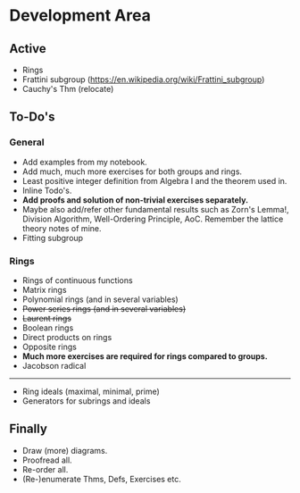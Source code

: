 # Development Area

## Active

- Rings
- Frattini subgroup (https://en.wikipedia.org/wiki/Frattini_subgroup)
- Cauchy's Thm (relocate)

## To-Do's

### General

- Add examples from my notebook.
- Add much, much more exercises for both groups and rings.
- Least positive integer definition from Algebra I and the theorem used in.
- Inline Todo's.
- **Add proofs and solution of non-trivial exercises separately.**
- Maybe also add/refer other fundamental results such as Zorn's Lemma!, Division Algorithm, Well-Ordering Principle, AoC. Remember the lattice theory notes of mine.
- Fitting subgroup

### Rings

- Rings of continuous functions
- Matrix rings
- Polynomial rings (and in several variables)
- ~~Power series rings (and in several variables)~~
- ~~Laurent rings~~
- Boolean rings
- Direct products on rings
- Opposite rings
- **Much more exercises are required for rings compared to groups.**
- Jacobson radical

---

- Ring ideals (maximal, minimal, prime)
- Generators for subrings and ideals

## Finally

- Draw (more) diagrams.
- Proofread all.
- Re-order all.
- (Re-)enumerate Thms, Defs, Exercises etc.
